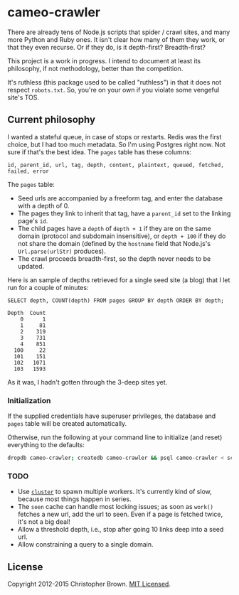 # cameo-crawler

There are already tens of Node.js scripts that spider / crawl sites, and many more Python and Ruby ones.
It isn't clear how many of them they work, or that they even recurse.
Or if they do, is it depth-first? Breadth-first?

This project is a work in progress. I intend to document at least its philosophy, if not methodology,
better than the competition.

It's ruthless (this package used to be called "ruthless") in that it does not respect `robots.txt`.
So, you're on your own if you violate some vengeful site's TOS.


## Current philosophy

I wanted a stateful queue, in case of stops or restarts. Redis was the first choice, but I had too much metadata.
So I'm using Postgres right now. Not sure if that's the best idea. The `pages` table has these columns:

    id, parent_id, url, tag, depth, content, plaintext, queued, fetched, failed, error

The `pages` table:

- Seed urls are accompanied by a freeform tag, and enter the database with a depth of 0.
- The pages they link to inherit that tag, have a `parent_id` set to the linking page's `id`.
- The child pages have a `depth` of `depth + 1` if they are on the same domain (protocol and subdomain insensitive),
  or `depth + 100` if they do not share the domain (defined by the `hostname` field that Node.js's `Url.parse(urlStr)` produces).
- The crawl proceeds breadth-first, so the depth never needs to be updated.

Here is an sample of depths retrieved for a single seed site (a blog) that I let run for a couple of minutes:

    SELECT depth, COUNT(depth) FROM pages GROUP BY depth ORDER BY depth;

    Depth  Count
        0      1
        1     81
        2    319
        3    731
        4    851
      100     22
      101    151
      102   1071
      103   1593

As it was, I hadn't gotten through the 3-deep sites yet.


### Initialization

If the supplied credentials have superuser privileges, the database and `pages` table will be created automatically.

Otherwise, run the following at your command line to initialize (and reset) everything to the defaults:

```bash
dropdb cameo-crawler; createdb cameo-crawler && psql cameo-crawler < schema.sql
```

### TODO

* Use [`cluster`](http://nodejs.org/api/cluster.html) to spawn multiple workers.
  It's currently kind of slow, because most things happen in series.
* The `seen` cache can handle most locking issues; as soon as `work()` fetches a new url, add the url to seen.
  Even if a page is fetched twice, it's not a big deal!
* Allow a threshold depth, i.e., stop after going 10 links deep into a seed url.
* Allow constraining a query to a single domain.


## License

Copyright 2012-2015 Christopher Brown. [MIT Licensed](http://opensource.org/licenses/MIT).
